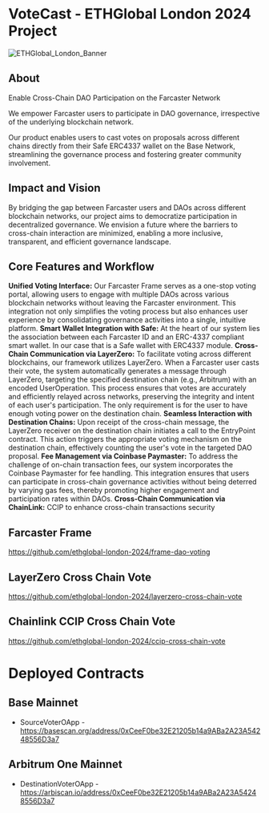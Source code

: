 # VoteCast - ETHGlobal London 2024 Project
![ETHGlobal_London_Banner](https://github.com/ethglobal-london-2024/votecast/assets/8581537/79d0c6ea-d927-4fd7-afd3-5e8d7ade533b)

## About
Enable Cross-Chain DAO Participation on the Farcaster Network

We empower Farcaster users to participate in DAO governance, irrespective of the underlying blockchain network. 

Our product enables users to cast votes on proposals across different chains directly from their Safe ERC4337 wallet on the Base Network, streamlining the governance process and fostering greater community involvement.

## Impact and Vision
By bridging the gap between Farcaster users and DAOs across different blockchain networks, our project aims to democratize participation in decentralized governance. We envision a future where the barriers to cross-chain interaction are minimized, enabling a more inclusive, transparent, and efficient governance landscape. 

## Core Features and Workflow
**Unified Voting Interface:** Our Farcaster Frame serves as a one-stop voting portal, allowing users to engage with multiple DAOs across various blockchain networks without leaving the Farcaster environment. This integration not only simplifies the voting process but also enhances user experience by consolidating governance activities into a single, intuitive platform.
**Smart Wallet Integration with Safe:** At the heart of our system lies the association between each Farcaster ID and an ERC-4337 compliant smart wallet. In our case that is a Safe wallet with ERC4337 module.
**Cross-Chain Communication via LayerZero:** To facilitate voting across different blockchains, our framework utilizes LayerZero. When a Farcaster user casts their vote, the system automatically generates a message through LayerZero, targeting the specified destination chain (e.g., Arbitrum) with an encoded UserOperation. This process ensures that votes are accurately and efficiently relayed across networks, preserving the integrity and intent of each user's participation. The only requirement is for the user to have enough voting power on the destination chain. 
**Seamless Interaction with Destination Chains:** Upon receipt of the cross-chain message, the LayerZero receiver on the destination chain initiates a call to the EntryPoint contract. This action triggers the appropriate voting mechanism on the destination chain, effectively counting the user's vote in the targeted DAO proposal.
**Fee Management via Coinbase Paymaster:** To address the challenge of on-chain transaction fees, our system incorporates the Coinbase Paymaster for fee handling. This integration ensures that users can participate in cross-chain governance activities without being deterred by varying gas fees, thereby promoting higher engagement and participation rates within DAOs.
**Cross-Chain Communication via ChainLink:** CCIP to enhance cross-chain transactions security


## Farcaster Frame
https://github.com/ethglobal-london-2024/frame-dao-voting

## LayerZero Cross Chain Vote
https://github.com/ethglobal-london-2024/layerzero-cross-chain-vote

## Chainlink CCIP Cross Chain Vote
https://github.com/ethglobal-london-2024/ccip-cross-chain-vote

# Deployed Contracts

## Base Mainnet

- SourceVoterOApp - https://basescan.org/address/0xCeeF0be32E21205b14a9ABa2A23A54248556D3a7

## Arbitrum One Mainnet

- DestinationVoterOApp - https://arbiscan.io/address/0xCeeF0be32E21205b14a9ABa2A23A54248556D3a7

